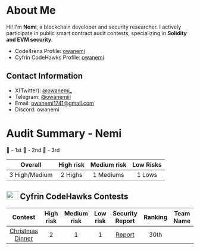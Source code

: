 # About Me

Hi! I'm **Nemi**, a blockchain developer and security researcher. 
I actively participate in public smart contract audit contests, specializing in **Solidity and EVM security**.  

- Code4rena Profile: [owanemi](https://code4rena.com/@owanemi)
- Cyfrin CodeHawks Profile: [owanemi](https://profiles.cyfrin.io/u/owanemi)

## Contact Information

- X(Twitter): [@owanemi_](https://x.com/owanemi_)
- Telegram: [@owanemiii](https://t.me/owanemiii)
- Email: [owanemi1741@gmail.com](mailto:owanemi1741@gmail.com)
- Discord: owanemi

# Audit Summary - Nemi

🥇 - 1st
🥈 - 2nd
🥉 - 3rd

|    Overall     | High risk | Medium risk | Low Risks |
| :------------: | :-------: | :---------: | :-------: |
| 3 High/Medium | 2 Highs  | 1 Mediums  |  1 Lows  |

## <img src="https://res.cloudinary.com/droqoz7lg/image/upload/v1689080263/snhkgvtsidryjdtx0pce.png" width=32 height=22> Cyfrin CodeHawks Contests

|                                   Contest                                    | High risk | Medium risk | Low risk |                                                 Security Report                                                 | Ranking | Team Name |
| :--------------------------------------------------------------------------: | :-------: | :---------: | :------: | :-------------------------------------------------------------------------------------------------------------: | :-----: | --------- |
| [Christmas Dinner](https://codehawks.cyfrin.io/c/2024-12-christmas-dinner) |     2     |      1      |    1     |   [Report](https://github.com/owanemi/2024-12-christmas-dinner/blob/audit-data/audit-data/findings.md)    |    30th    |           |


